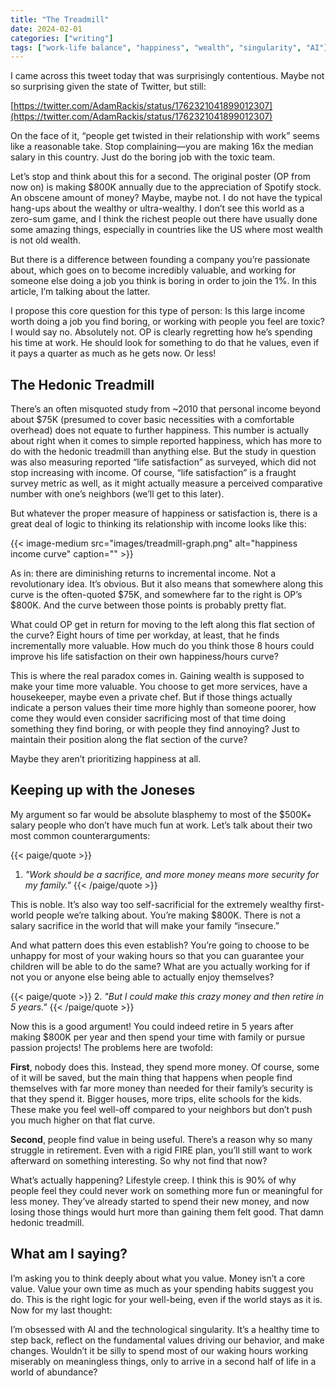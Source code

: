 ```yaml
---
title: "The Treadmill"
date: 2024-02-01
categories: ["writing"]
tags: ["work-life balance", "happiness", "wealth", "singularity", "AI"]
---
```


I came across this tweet today that was surprisingly contentious. Maybe not so surprising given the state of Twitter, but still:

[https://twitter.com/AdamRackis/status/1762321041899012307](https://twitter.com/AdamRackis/status/1762321041899012307)

On the face of it, “people get twisted in their relationship with work” seems like a reasonable take. Stop complaining—you are making 16x the median salary in this country. Just do the boring job with the toxic team.

Let’s stop and think about this for a second. The original poster (OP from now on) is making $800K annually due to the appreciation of Spotify stock. An obscene amount of money? Maybe, maybe not. I do not have the typical hang-ups about the wealthy or ultra-wealthy. I don’t see this world as a zero-sum game, and I think the richest people out there have usually done some amazing things, especially in countries like the US where most wealth is not old wealth.

But there is a difference between founding a company you’re passionate about, which goes on to become incredibly valuable, and working for someone else doing a job you think is boring in order to join the 1%. In this article, I’m talking about the latter.

I propose this core question for this type of person: Is this large income worth doing a job you find boring, or working with people you feel are toxic? I would say no. Absolutely not. OP is clearly regretting how he’s spending his time at work. He should look for something to do that he values, even if it pays a quarter as much as he gets now. Or less!

## The Hedonic Treadmill

There’s an often misquoted study from ~2010 that personal income beyond about $75K (presumed to cover basic necessities with a comfortable overhead) does not equate to further happiness. This number is actually about right when it comes to simple reported happiness, which has more to do with the hedonic treadmill than anything else. But the study in question was also measuring reported “life satisfaction” as surveyed, which did not stop increasing with income. Of course, “life satisfaction” is a fraught survey metric as well, as it might actually measure a perceived comparative number with one’s neighbors (we’ll get to this later).

But whatever the proper measure of happiness or satisfaction is, there is a great deal of logic to thinking its relationship with income looks like this:

{{< image-medium
    src="images/treadmill-graph.png"
    alt="happiness income curve"
    caption="" >}}

As in: there are diminishing returns to incremental income. Not a revolutionary idea. It’s obvious. But it also means that somewhere along this curve is the often-quoted $75K, and somewhere far to the right is OP’s $800K. And the curve between those points is probably pretty flat.

What could OP get in return for moving to the left along this flat section of the curve? Eight hours of time per workday, at least, that he finds incrementally more valuable. How much do you think those 8 hours could improve his life satisfaction on their own happiness/hours curve?

This is where the real paradox comes in. Gaining wealth is supposed to make your time more valuable. You choose to get more services, have a housekeeper, maybe even a private chef. But if those things actually indicate a person values their time more highly than someone poorer, how come they would even consider sacrificing most of that time doing something they find boring, or with people they find annoying? Just to maintain their position along the flat section of the curve?

Maybe they aren’t prioritizing happiness at all.

## Keeping up with the Joneses

My argument so far would be absolute blasphemy to most of the $500K+ salary people who don’t have much fun at work. Let’s talk about their two most common counterarguments:

{{< paige/quote >}}

1. _"Work should be a sacrifice, and more money means more security for my family."_
   {{< /paige/quote >}}

This is noble. It’s also way too self-sacrificial for the extremely wealthy first-world people we’re talking about. You’re making $800K. There is not a salary sacrifice in the world that will make your family “insecure.”

And what pattern does this even establish? You’re going to choose to be unhappy for most of your waking hours so that you can guarantee your children will be able to do the same? What are you actually working for if not you or anyone else being able to actually enjoy themselves?

{{< paige/quote >}} 2. _"But I could make this crazy money and then retire in 5 years."_
{{< /paige/quote >}}

Now this is a good argument! You could indeed retire in 5 years after making $800K per year and then spend your time with family or pursue passion projects! The problems here are twofold:

**First**, nobody does this. Instead, they spend more money. Of course, some of it will be saved, but the main thing that happens when people find themselves with far more money than needed for their family’s security is that they spend it. Bigger houses, more trips, elite schools for the kids. These make you feel well-off compared to your neighbors but don’t push you much higher on that flat curve.

**Second**, people find value in being useful. There’s a reason why so many struggle in retirement. Even with a rigid FIRE plan, you’ll still want to work afterward on something interesting. So why not find that now?

What’s actually happening? Lifestyle creep. I think this is 90% of why people feel they could never work on something more fun or meaningful for less money. They’ve already started to spend their new money, and now losing those things would hurt more than gaining them felt good. That damn hedonic treadmill.

## What am I saying?

I’m asking you to think deeply about what you value. Money isn’t a core value. Value your own time as much as your spending habits suggest you do. This is the right logic for your well-being, even if the world stays as it is. Now for my last thought:

I’m obsessed with AI and the technological singularity. It’s a healthy time to step back, reflect on the fundamental values driving our behavior, and make changes. Wouldn’t it be silly to spend most of our waking hours working miserably on meaningless things, only to arrive in a second half of life in a world of abundance?
